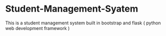 # Student-Management-Syatem
This is a student management system built in bootstrap and flask ( python web development framework )
